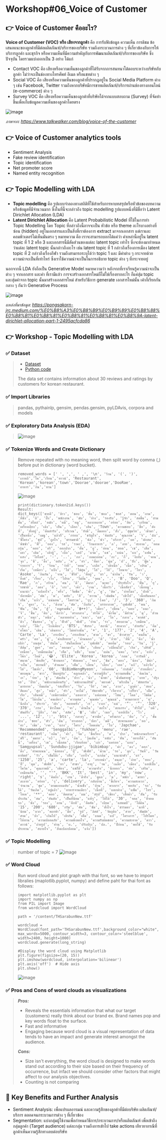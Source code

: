 # Workshop#06_Voice of Customer

## 	:point_right: Voice of Customer คืออะไร?
**Voice of Customer (VOC) หรือ เสียงจากลูกค้า** คือ การรับฟังข้อมูล ความเห็น การติชม ข้อเสนอแนะของลูกค้าที่มีต่อผลิตภัณฑ์/บริการของบริษัท รวมถึงกระบวนการต่าง ๆ ที่เกี่ยวข้องกับการให้บริการลูกค้า และธุรกิจ หรือความเห็นที่มีความสำคัญกับการพัฒนาผลิตภัณฑ์/บริการของบริษัท ซึ่งปัจจุบัน โดยรวมแบ่งออกเป็น 3 อย่าง ได้แก่
* Contact VOC คือ เสียงหรือความเห็นของลูกค้าที่ได้รับจากการสนทนาโต้ตอบระหว่างบริษัทกับลูกค้า ไม่ว่าจะเป็นช่องทางโทรศัพท์ อีเมล หรือแชทต่าง ๆ
* Social VOC คือ เสียงหรือความเห็นของลูกค้าที่ปรากฎอยู่ใน Social Media Platform ต่าง ๆ เช่น Facebook, Twitter รวมถึงหากบริษัทมีการขายผลิตภัณฑ์/บริการผ่านช่องทางออนไลน์ (e-commerce) ต่าง ๆ
* Survey VOC คือ เสียงหรือความเห็นของลูกค้าที่บริษัทได้จากแบบสอบถาม (Survey) ที่จัดทำขึ้นเพื่อเก็บข้อมูลความเห็นของลูกค้าโดยตรง
  
![image](https://github.com/Learntogether/MADT8101_Seminar-in-Advanced-Analytics/assets/136689632/dcca7eaa-9412-4467-a8ab-795a0e905d4d)

_ภาพจาก: https://www.talkwalker.com/blog/voice-of-the-customer_



## 	:point_right: Voice of Customer analytics tools
* Sentiment Analysis
* Fake review identification 
* Topic identification
* Net promoter score
* Named entity recognition


## 	:point_right: Topic Modelling with LDA
* **Topic modelling** คือ รูปแบบจำลองทางสถิติที่ใช้สำหรับการหาบทสรุปหรือหัวข้อของบทความหรือข้อมูลที่มีจำนวนมาก ซึ่งในที่นี้จะกล่าวถึง topic modelling รูปแบบหนึ่งที่มีชื่อว่า Latent Dirichlet Allocation (LDA)
* **Latent Dirichlet Allocation** คือ Latent Probabilistic Model ที่ใช้ในการทำ Topic Modelling โดย Topic ที่กล่าวถึงนี้อาจจะเป็น หัวข้อ หรือ theme อะไรบางอย่างที่ซ่อน (hidden) อยู่ในเอกสารและเป็นสิ่งที่เราต้องการ extract มาจากเอกสาร แต่เราและคอมพิวเตอร์ไม่เห็นมันตรง ๆ หมายความ คือ เราจะสามารถบอกได้แค่ว่า คำเหล่านี้อยู่ใน latent topic ที่ 1 2 หรือ 3 และเอกสารนี้มีสัดส่วนของแต่ละ latent topic เท่าไร ซึ่งจะต้องมากำหนดว่าแต่ละ latent topic นั้นกล่าวถึงอะไร เช่น latent topic ที่ 1 กล่าวถึงเรื่องการเมือง latent topic ที่ 2 กล่าวถึงเรื่องกีฬา รวมถึงสามารถระบุได้ว่า topic 1 และ มีคำต่าง ๆ กระจายด้วยความน่าจะเป็นที่เท่าไหร่ ซึ่งเราใช้ความน่าจะเป็นในการอธิบาย topic ต่าง ๆ ที่กระจายอยู่ 

นอกจากนี้ LDA ยังถือเป็น Generative Model หมายความว่า หลังจากที่เราเรียนรู้ความน่าจะเป็นต่าง ๆ จากเอกสาร และคำ ที่เรามีแล้ว การจะสร้างเอกสารใหม่ก็ไม่ใช่เรื่องยากอะไร ก็แค่สุ่ม topic และสุ่มคำจาก topic นั้นมาสร้างเอกสารใหม่ สำหรับวิธีการ generate เอกสารใหม่นั้น เค้าก็เรียกกันกลาง ๆ กันว่า Generative Process

 ![image](https://github.com/Learntogether/MADT8101_Seminar-in-Advanced-Analytics/assets/136689632/a71be106-334f-43a7-871b-95965b4f6940)

 _แหล่งที่มาข้อมูล: https://pongsakorn-jrc.medium.com/%E0%B8%A3%E0%B8%B9%E0%B9%89%E0%B8%88%E0%B8%B1%E0%B8%81%E0%B8%81%E0%B8%B1%E0%B8%9A-latent-dirichlet-allocation-part-1-2495acfcda86_

## 	:point_right: Workshop - Topic Modelling with LDA
### :white_check_mark: Dataset
> * [Dataset](https://github.com/Learntogether/MADT8101_Seminar-in-Advanced-Analytics/blob/main/Workshop%2306_Voice%20of%20Customer/Customer%20Review.csv)
> * [Python code](https://github.com/Learntogether/MADT8101_Seminar-in-Advanced-Analytics/blob/main/Workshop%2306_Voice%20of%20Customer/MADT8101_Voice_of_Customer.ipynb)
> 
> The data set contains information about 30 reviews and ratings by customers for korean restaurant.

### :white_check_mark: Import Libraries
> pandas, pythainlp, gensim, pendas.gensim, pyLDAvis, corpora and models

### :white_check_mark: Exploratory Data Analysis (EDA)
> ![image](https://github.com/Learntogether/MADT8101_Seminar-in-Advanced-Analytics/assets/136689632/362d1dd1-76e4-4d01-abb3-675177bd42a9)

### :white_check_mark: Tokenize Words and Create Dictionary
> Remove repeated with no meaning word, then split word by comma (,) before put in dictionary (word bucket).
> ```
> removed_words = [' ', ',', ' ,', '\n', 'ร้าน', '(', ')', 'เกาหลี','โค','เรียน','ทาวน์', 'Restaurant', 'Korean','korean','town','Doorae','doorae','DooRae', 'อาหาร','กิน','ทาน']
> ```
> ![image](https://github.com/Learntogether/MADT8101_Seminar-in-Advanced-Analytics/assets/136689632/6590d91a-59d2-497c-abbf-98e4a859477f)
> ```
> print(dictionary.token2id.keys())
> Result:
> dict_keys(['ขายดี', 'ข้าว', 'ชอบ', 'ชั้น', 'ซอล', 'ซอส', 'ตอน', 'ถาม', 'ที่นั่ง', 'บิ', 'ปิ้ง', 'พนักงาน', 'มับ', 'ย่าง', 'รองรับ', 'รู้จัก', 'สดชื่น', 'สามชั้น', 'สไตล์', 'หมัก', 'หมี่', 'หมู', 'หลากหลาย', 'อร่อย', 'ฮิต', 'เกรียม', 'เครื่องเคียง', 'เด้ง', 'เย็น', 'เลือก', 'เส้น', 'Town', 'ความชอบ', 'ชื่อ', 'ดังที่', 'ตั้งอยู่', 'ต้นตำรับ', 'บริเวณ', 'ยังมี', 'ลิ้มลอง', 'สั่ง', 'สุขุมวิท', 'เข้ามา', 'เป็นหนึ่ง', 'เมนู', 'แล้วก็', 'กรอบ', 'ขวัญใจ', 'คิมบับ', 'คุณภาพ', 'จิ', 'ฉับ', 'ซี่โครง', 'ซุป', 'ถูกใจ', 'ธรรมชาติ', 'นัล', 'นัว', 'บริการ', 'บอ', 'ผักสด', 'พิซซ่า', 'ฟี', 'ยอง', 'รส', 'ราคา', 'ร้านอาหาร', 'ล', 'ลาย', 'สะอาด', 'หอมกรุ่น', 'หอย', 'อริ', 'ออกปาก', 'อั้น', 'อู', 'อ่อน', 'ฮอต', 'เซ', 'เด็ด', 'เตา', 'เติม', 'เต้าหู้', 'เบิ้ล', 'เลป', 'แจ่ม', 'แช', 'แน่น', 'แบ', 'แฟน', 'แสง', 'ไฮไลท์', '-', '..', 'กก', 'กลมกล่อม', 'กะ', 'กี่', 'งึบงั้บ', 'จอน', 'จุก', 'ซี', 'ดึ้ง', 'ตลับ', 'ท', 'ทำ', 'ที่มา', 'นุ่ม', 'ป', 'ปัง', 'ฟู้ด', 'รายการ', 'รี', 'ร้อน', 'ว่าที่', 'หอม', 'เกลือ', 'เข้าเนื้อ', 'เนื้อ', 'เปรม', 'เริ่ด', 'เหนียว', 'แป้ง', 'ไข่', 'ไข่ตุ๋น', 'ไส่', 'ไส้', 'ไหนจะ', 'ไหว', 'Asoke', 'กินกัน', 'จาน', 'ซีรีส์', 'ที่อยู่', 'ธร', 'น่ากิน', 'รัน', 'ว', 'อิ้งค์', 'เรื่อง', 'เวิ้ง', 'โปรด', 'ไม่งั้น', 'ๆคน', '.', 'B', 'Doo', 'Q', 'Rae', 'ก', 'กร้าน', 'คน', 'ดี', 'ดีมาก', 'นะคะ', 'ประทับใจ', 'ฟิน', 'ยุ', 'รสชาติ', 'ลอง', 'อี', 'เกะ', 'เค้า', 'เจน', 'เนื้อวัว', 'เนื้อสัตว์', 'เนื้อหมู', 'แนะนำ', 'แปลกใจ', 'ครึ่ง', 'จืดชืด', 'ซ้ำ', 'ดู', 'ติด', 'บ่ายโมง', 'ปกติ', 'ปลาหมึก', 'ผัด', 'ม', 'มบับ', 'สี', 'หวาน', 'เข้มข้น', 'เข้าไป', 'เนื้อสันนอก', 'เอ็น', 'แก้ว', 'แน่นอน', 'โดยรวม', 'ๆๆ', '(คอ', '/', '3', '360', 'กิมจิ', 'คูหา', 'ง.', 'ดีงาม', 'ตัด', 'ถึงกับ', 'บรรยากาศ', 'บุฟเฟ่ต์', 'พน', 'ฟัน', 'ยืน', 'สู้', 'หมูสามชั้น', '฿++)', 'เคี้ยว', 'เพื่อน', 'แคบ', 'แนะ', 'จี', 'ชิ้น', 'ดิบ', 'ดีกว่า', 'ตรงกลาง', 'ทำได้', 'น้ำจิ้ม', 'มีส่วน', 'มุ', 'ส่วนตัว', 'หนา', 'หนึบ', 'หลายอย่าง', 'แนว', 'แฮ', 'ไอ', 'กลาง', 'คาสต์', 'คิว', 'ชั้นสอง', 'บุ', 'ฟิวส์', 'ฟเฟ่', 'ย่าน', 'รา', 'สอบถาม', 'เหมือน', 'แบ่ง', 'โต๊ะ', 'ใกล้เคียง', 'BTS', 'ขับรถ', 'สถานี', 'สะดวก', 'สำหรับ', 'อิ่ม', 'อโศก', 'เดิน', 'เดินทาง', 'ไม่อย่างนั้น', '+', '1', '177', '2', '4', 'A', 'Carte', 'La', 'กระป๋อง', 'กระเทียม', 'ขวด', 'ขา', 'ข้าวสวย', 'คนอื่น', 'ครัว', 'คอ', 'คู่', 'ค่าเสียหาย', 'ด้านนอก', 'ติ', 'ถ้วย', 'ที่นี่', 'นึง', 'น้ำเปล่า', 'บนสุด', 'บันได', 'บันไดเลื่อน', 'บุฟเฟต์', 'พออิ่ม', 'รอบ', 'ริน', 'รู้', 'สีส้ม', 'สูตร', 'ออ', 'ออกมา', 'เซ็ต', 'เทียบ', 'เปลี่ยนไป', 'เริด', 'เสิร์ฟ', 'เหนื่อย', 'เหมือนเดิม', 'เห็ด', 'แข็ง', 'แถม', 'แผ่น', 'แพง', 'แรง', 'แห้ง', 'โค้ก', 'ไหม้', '😂', 'Elite', 'Korea', 'korea', 'กลม', 'การันตี', 'ขนาด', 'ข้อเสีย', 'ข้างนอก', 'คับแคบ', 'จอง', 'ชิม', 'ดอง', 'น้อง', 'มิน่า', 'วงใน', 'สถานที่', 'ส่วนลด', 'เต็ม', 'เลี่ยน', 'เลี้ยง', 'เออ', 'แก้', 'แล้วจึง', 'ใส่', 'ไชเท้า', '60', 'BiBimNengMyeon', 'กลิ่นหอม', 'กำลังดี', 'ก๋วยเตี๋ยว', 'ขอบคุณ', 'ขาว', 'ขึ้นอยู่กับ', 'คลุกเคล้า', 'ความรู้สึก', 'ความสดชื่น', 'คิดเงิน', 'งา', 'จ่าย', 'ชู', 'ตัดเส้น', 'ท้าว', 'น้า', 'น้ำชา', 'น้ำส้มสายชู', 'บาท', 'ปรุงรส', 'ป้าย', 'พนักงานต้อนรับ', 'พนักงานเสิร์ฟ', 'พยางค์', 'พริกป่น', 'มัสตาร์ด', 'มารยาท', 'ยิ้มแย้ม', 'รสเปรี้ยว', 'รีบ', 'รี่ย์', 'ลด', 'ลวก', 'ลูกค้า', 'สอง', 'สีแดง', 'สุก', 'หน้า', 'หัว', 'หาไม่', 'อัธยาศัย', 'เจือจาง', 'เปรี้ยว', 'เผ็ด', 'เรีย', 'เส้นหมี่', 'เหนียวหนึบ', 'แตงกวา', 'แต่ละคน', 'โซน', 'โดด', 'ไข่ต้ม', 'ไช', 'ได้กลิ่น', 'คนเดียว', 'ความสด', 'คุณพ่อ', 'คุณแม่', 'ทานอาหาร', 'ทุ', 'นึกถึง', 'ประจำ', 'ผัก', 'หลายครั้ง', 'เร', 'เวลา', 'แม่', '“', '”', '320', '370', 'กรอ', 'ข้าวโพด', 'จา', 'ด้านใน', 'ตกใจ', 'ตะแกรง', 'ทั่วไป', 'บดี', 'มันฝรั่ง', 'รู้สึก', 'สด', 'สลัด', '฿', 'เด็ก', 'เนย', 'แอปเปิล', 'ไว', '...', '12', ':', 'bts', 'กลางๆ', 'ขวามือ', 'ครั้งแรก', 'คีบ', 'ง', 'ชั้นล่าง', 'ซอย', 'ตัว', 'ต้น', 'ทางออก', 'ปลา', 'มดี', 'สะพานลอย', 'หอ', 'อะ', 'เข้ม', 'เจอ', 'แกง', 'โครง', 'โดดเด่น', 'ใบ', 'Japchae', 'Recommended', 'Senggalbi', 'Yukhoe', 'menu', 'rae', 'restaurant', 'กลิ่น', 'ค่ำ', 'จิ้ม', 'ชื่อเรื่อง', 'ด', 'ปาก', 'พนักงานบริการ', 'ฟรี', 'มมาก', 'ย)', 'ยำ', 'ล้น', 'วุ้นเส้น', 'หนับ', 'หั่น', 'อยากได้', 'อันนี้', 'เครื่อง', 'เช', 'เนื้อสด', 'เรียบร้อย', 'เล่า', 'แครอท', 'แอบ', 'Samgyupsal', 'Sundubu-jjigae', 'bibimbap', 'ค่า', 'ดง', 'ดอก', 'ดิ่ง', 'ทำคะแนน', 'น้อยลง', 'ปุ๊', 'ฟเฟ่ท์', 'ม้วน', 'รอ', 'ลุก', 'วันที่', 'วันอาทิตย์', 'วัว', 'เต็มโต๊ะ', 'เห็บ', 'เอาใจ', 'แกล้ม', 'แนะนำตัว', 'แร', '1250', '25', 'a', 'carte', 'la', 'กระหน่ำ', 'คนละ', 'ถ่าย', 'ทอง', 'ปี', 'ผุด', 'ฟเฟ่ห์', 'ยา', 'สาขา', 'อายุ', 'าน', 'เฉลี่ย', 'เมือง', 'แอปเปิ้ล', 'โควิด', 'คุณภาพดี', 'เคียง', 'แชก็ดี', 'ความจริง', 'นึกออก', 'ห่อ', 'เสริม', 'เหมือนกัน', '', "'", 'BKK', 'It', 'best', 'in', 'my', 'now', 'right', 's', 'คิดถึง', 'งาน', 'ดีจริง', 'ดูแล', 'น', 'พนัก', 'มาหา', 'ละลาย', 'หร่อย', 'ๆ', 'delivery', 'กลับบ้าน', 'ขี้เกียจ', 'ความสะดวก', 'จำนวน', 'ชุด', 'ตามแบบฉบับ', 'น้ำแข็ง', 'บ้าน', 'พวกเรา', 'พอกับ', 'รถ', 'รับได้', 'วันเกิด', 'อยู่แล้ว', 'อาหารจานเดียว', 'เนื้อที่', 'แตกต่าง', 'แพ็ค', 'โทร', 'โอเค', '**', 'คอย', 'ติดตาม', 'ผม', 'สรุป', 'เขียง', 'เสื้อผ้า', 'สัน', 'รับประกัน', 'สม', 'อันดับ', 'เป็นที่นิยม', 'แท้ๆ', 'ให้ได้', '30', 'จอด', 'ที่จอดรถ', 'นั่ง', 'รอง', 'ลาน', 'อีกที', 'อึดอัด', 'เบียด', 'แสตมป์', 'ใต้ดิน', '15', '200', '680', 'กรัม', 'คัด', 'ซัม', 'ตั้งใจ', 'ธรรมดา', 'นาที', 'นิยม', 'บวก', 'พลาซ่า', 'มื้อ', 'รูป', 'ลิสต์', 'วัตถุดิบ', 'สวย', 'สัมผัส', 'สาม', 'ห้า', 'เกินไป', 'เข้ากัน', 'เค็ม', 'แนม', 'แป', 'โครงการ', 'โปรโมท', 'ให้ทาน', 'ความปลอดภัย', 'ความพึงพอใจ', 'ความรับผิดชอบ', 'ความสะอาด', 'ดาว', 'ดาวน์', 'ถ่ายรูป', 'ท่าน', 'บ.', 'ปรับปรุง', 'ปล.', 'ปีก่อน', 'พอใช้', 'รับประทาน', 'สบายใจ', 'สิ่งแปลกปลอม', 'แจ้ง'])
> ```

### :white_check_mark: Topic Modelling
> number of topic = 7
> ![image](https://github.com/Learntogether/MADT8101_Seminar-in-Advanced-Analytics/assets/136689632/874f387a-445c-4a2d-8fe6-f7fa8cd34b97)

### :white_check_mark: Word Cloud
> Run word cloud and plot graph with thai font, so we have to import libralies (maplotlib.pyplot, numpy) and define paht for thai font as follows:
> ```
> import matplotlib.pyplot as plt
> import numpy as np
> from PIL import Image
> from wordcloud import WordCloud
> ```
> ```
> path = '/content/THSarabunNew.ttf'
> ```
> ```
> wordcloud = WordCloud(font_path='THSarabunNew.ttf',background_color="white", max_words=5000, contour_width=3, contour_color='steelblue', width=2400, height=1000)
> wordcloud.generate(long_string)
>
> #Display the word cloud using Matplotlib
> plt.figure(figsize=(20, 15))
> plt.imshow(wordcloud, interpolation='bilinear')
> plt.axis('off')  # Hide axis
> plt.show()
> ```
> 
> ![image](https://github.com/Learntogether/MADT8101_Seminar-in-Advanced-Analytics/assets/136689632/dcd978be-eec9-4b02-a155-0e483323b5b7)
> 
### :white_check_mark: Pros and Cons of word clouds as visualizations
> _**Pros:**_
> * Reveals the essentials information that what our target (customers) really think about our brand ex. Brand names pop and key words float to the surface.
> * Fast and informative
> * Engaging because word cloud is a visual representation of data tends to have an impact and generate interest amongst the audience.
> 
> _**Cons:**_
> * Size isn't everything, the word cloud is designed to make words stand out according to their size based on their frequency of occurrence, but infact we should consider other factors that might affect to our analysis objectives. 
> * Counting is not comparing 

## 	:triangular_flag_on_post:  Key Benefits and Further Analysis
* Sentiment Analysis: เพื่อแปรผลอารมณ์ และความรู้สึกของลูกค้าที่มีต่อบริษัท ผลิตภัณฑ์/บริการ ตลอดจนกระบวนการต่าง ๆ ที่เกี่ยวข้อง
* Segmentation: แบ่งกลุ่มผู้ใช้งานเพื่อกำหนดวิธีการ/กระบวนการ/หรือผลิตภัณฑ์ เพื่อเข้าถึงกลุ่มลูกค้า (Target audience) แต่ละกลุ่ม รวมถึงการเข้าไป take actions เยียวยากรณีที่ลูกค้าเห็นความรู้สึกทางลบต่อบริษัท
